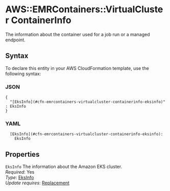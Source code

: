 # AWS::EMRContainers::VirtualCluster ContainerInfo<a name="aws-properties-emrcontainers-virtualcluster-containerinfo"></a>

The information about the container used for a job run or a managed endpoint\.

## Syntax<a name="aws-properties-emrcontainers-virtualcluster-containerinfo-syntax"></a>

To declare this entity in your AWS CloudFormation template, use the following syntax:

### JSON<a name="aws-properties-emrcontainers-virtualcluster-containerinfo-syntax.json"></a>

```
{
  "[EksInfo](#cfn-emrcontainers-virtualcluster-containerinfo-eksinfo)" : EksInfo
}
```

### YAML<a name="aws-properties-emrcontainers-virtualcluster-containerinfo-syntax.yaml"></a>

```
  [EksInfo](#cfn-emrcontainers-virtualcluster-containerinfo-eksinfo): 
    EksInfo
```

## Properties<a name="aws-properties-emrcontainers-virtualcluster-containerinfo-properties"></a>

`EksInfo`  <a name="cfn-emrcontainers-virtualcluster-containerinfo-eksinfo"></a>
The information about the Amazon EKS cluster\.  
*Required*: Yes  
*Type*: [EksInfo](aws-properties-emrcontainers-virtualcluster-eksinfo.md)  
*Update requires*: [Replacement](https://docs.aws.amazon.com/AWSCloudFormation/latest/UserGuide/using-cfn-updating-stacks-update-behaviors.html#update-replacement)